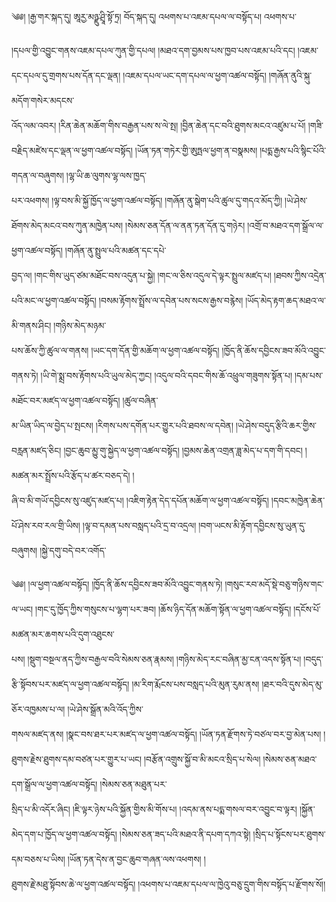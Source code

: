 ﻿  
༄༅། །རྒྱ་གར་སྐད་དུ། ཨཱརྱ་མཉྫུ་ཤྲཱི་སྟོ་ཏྲ། བོད་སྐད་དུ། འཕགས་པ་འཇམ་དཔལ་ལ་བསྟོད་པ། འཕགས་པ་  
  
།དཔལ་གྱི་འབྱུང་གནས་འཇམ་དཔལ་ཀུན་གྱི་དཔལ། །མཐའ་དག་བྱམས་པས་ཁྱབ་པས་འཇམ་པའི་དང། །འཇམ་དང་དཔལ་དུ་གྲགས་པས་དོན་དང་ལྡན། །འཇམ་དཔལ་ཡང་དག་དཔལ་ལ་ཕྱག་འཚལ་བསྟོད། །གཞོན་ནུའི་སྐུ་མདོག་གསེར་མདངས་  
འོད་ལམ་འབར། །རིན་ཆེན་མཆོག་གིས་བརྒྱན་པས་ས་ལེ་སྤ། །བྱིན་ཆེན་དང་བའི་ཐུགས་མངའ་འཛུམ་པ་པོ། །གཟི་བརྗིད་མཛེས་དང་ལྡན་ལ་ཕྱག་འཚལ་བསྟོད། །ཡོན་ཏན་གཏེར་གྱི་ཨུཏྤལ་ཕྱག་ན་བསྣམས། །པདྨ་རྒྱས་པའི་སྙིང་པོའི་གདན་ལ་བཞུགས། །ལྷ་ཡི་ཆ་ལུགས་ལྷ་ལས་ཁྱད་  
པར་འཕགས། །ལྟ་བས་མི་སྐྱོ་ཁྱོད་ལ་ཕྱག་འཚལ་བསྟོད། །གཞོན་ནུ་སྒེག་པའི་ཚུལ་དུ་གདའ་མོད་ཀྱི། །ཡེ་ཤེས་ཐོགས་མེད་མངའ་བས་ཀུན་མཁྱེན་པས། །སེམས་ཅན་དོན་ལ་ནན་ཏན་དོན་དུ་གཉེར། །འགྲོ་བ་མཐའ་དག་སྒྲོལ་ལ་ཕྱག་འཚལ་བསྟོད། །གཞོན་ནུ་སྤྲུལ་པའི་མཚན་དང་དཔེ་  
བྱད་ལ། །གང་གིས་ཡུད་ཙམ་མཐོང་བས་འདུན་པ་སྐྱེ། །གང་ལ་ཅིས་འདུལ་དེ་ལྟར་སྤྲུལ་མཛད་པ། །ཐབས་ཀྱིས་འདྲེན་པའི་མང་ལ་ཕྱག་འཚལ་བསྟོད། །བསམ་རྟོགས་སྤྲོས་ལ་དབེན་པས་སངས་རྒྱས་བརྙེས། །ཡོད་མེད་རྟག་ཆད་མཐའ་ལ་མི་གནས་ཤིང། །གཉིས་མེད་མཉམ་  
པས་ཆོས་ཀྱི་ཚུལ་ལ་གནས། །ཡང་དག་དོན་གྱི་མཆོག་ལ་ཕྱག་འཚལ་བསྟོད། །ཁྱོད་ནི་ཆོས་དབྱིངས་ཟབ་མོའི་འབྱུང་གནས་ཏེ། །ཡི་གེ་སྨྲ་བས་རྟོགས་པའི་ཡུལ་མེད་ཀྱང། །འདུལ་བའི་དབང་གིས་ཆོ་འཕྲུལ་གཟུགས་སྟོན་པ། །དམ་པས་མཐོང་བར་མཛད་ལ་ཕྱག་འཚལ་བསྟོད། །ཚུལ་བཞིན་  
མ་ཡིན་ཡིད་ལ་བྱེད་པ་སྤངས། །རིགས་པས་དགོན་པར་གྱུར་པའི་ཐབས་ལ་དབེན། །ཡེ་ཤེས་བདུད་རྩིའི་ཆར་གྱིས་བརླན་མཛད་ཅིང། །བྱང་ཆུབ་མྱུ་གུ་སྐྱེད་ལ་ཕྱག་འཚལ་བསྟོད། །བྱམས་ཆེན་འགྲན་ཟླ་མེད་པ་དག་གི་དབང། །མཚན་མར་སྤྲོས་པའི་རྩོད་པ་ཚར་བཅད་དེ། །  
ཞི་བ་མི་གཡོ་དབྱིངས་སུ་འཛུད་མཛད་པ། །འཇིག་རྟེན་དེད་དཔོན་མཆོག་ལ་ཕྱག་འཚལ་བསྟོད། །དབང་མཁྱེན་ཆེན་པོ་ཤེས་རབ་རལ་གྲི་ཡིས། །ལྟ་བ་དམན་པས་བསླད་པའི་དྲ་བ་འདྲལ། །བག་ཡངས་མི་རྟོག་དབྱིངས་སུ་ཡུན་དུ་བཞུགས། །སྐྱེ་དགུ་བདེ་བར་འགོད་  
  
༄༅། །ལ་ཕྱག་འཚལ་བསྟོད། །ཁྱོད་ནི་ཆོས་དབྱིངས་ཟབ་མོའི་འབྱུང་གནས་ཏེ། །གསུང་རབ་མདོ་སྡེ་བཅུ་གཉིས་གང་ལ་ཡང། །གང་དུ་ཁྱོད་ཀྱིས་གསུངས་པ་ལྷག་པར་ཟབ། །ཆོས་ཉིད་དོན་མཆོག་སྟོན་ལ་ཕྱག་འཚལ་བསྟོད། །དངོས་པོ་མཚན་མར་ཆགས་པའི་དུག་འཐུངས་  
པས། །སྡུག་བསྔལ་ནད་ཀྱིས་བརྒྱལ་བའི་སེམས་ཅན་རྣམས། །གཉིས་མེད་རང་བཞིན་མྱ་ངན་འདས་སྟོན་པ། །བདུད་རྩི་སྟོབས་པར་མཛད་ལ་ཕྱག་འཚལ་བསྟོད། །མ་རིག་རྨོངས་པས་བསླད་པའི་མུན་རུམ་ནས། །ཐར་བའི་དུས་མེད་མུ་ཅོར་འཁྱམས་པ་ལ། །ཡེ་ཤེས་སྒྲོན་མའི་འོད་ཀྱིས་  
གསལ་མཛད་ནས། །སྣང་བས་ཐར་པར་མཛད་ལ་ཕྱག་འཚལ་བསྟོད། །ཡོན་ཏན་རྫོགས་ཏེ་བཙལ་བར་བྱ་མེན་པས། །ཐུགས་རྗེས་ཐུགས་དམ་བཙན་པར་གྱུར་པ་ཡང། །བརྩོན་འགྲུས་སྐྱོ་བ་མི་མངའ་སྲིད་པ་སེལ། །སེམས་ཅན་མཐའ་དག་སྒྲོལ་ལ་ཕྱག་འཚལ་བསྟོད། །སེམས་ཅན་མཐུན་པར་  
སྲིད་པ་མི་འདོར་ཞིང། །ཇི་ལྟར་ཉེས་པའི་སྐྱོན་གྱིས་མི་གོས་པ། །འདམ་ནས་པདྨ་གསལ་བར་འབྱུང་བ་ལྟར། །སྐྱོན་མེད་དག་པ་ཁྱོད་ལ་ཕྱག་འཚལ་བསྟོད། །སེམས་ཅན་ཟད་པའི་མཐའ་ནི་དཔག་དཀའ་སྟེ། །སྲིད་པ་སྟོངས་པར་ཐུགས་དམ་བཅས་པ་ཡིས། །ཡོན་ཏན་དེས་ན་བྱང་ཆུབ་གཞན་ལས་འཕགས། །  
ཐུགས་རྗེ་མཐུ་སྟོབས་ཆེ་ལ་ཕྱག་འཚལ་བསྟོད། །འཕགས་པ་འཇམ་དཔལ་ལ་ཁྱེའུ་བཅུ་དྲུག་གིས་བསྟོད་པ་རྫོགས་སོ།།  
  
  
